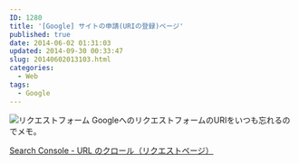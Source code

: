 ```yaml
---
ID: 1280
title: '[Google] サイトの申請(URIの登録)ページ'
published: true
date: 2014-06-02 01:31:03
updated: 2014-09-30 00:33:47
slug: 20140602013103.html
categories:
  - Web
tags:
  - Google
---
```

<img src="[cfview name='img_1']" class="img-thumbnail" alt="リクエストフォーム">
GoogleへのリクエストフォームのURIをいつも忘れるのでメモ。

<a href="https://www.google.com/webmasters/tools/submit-url?hl=ja">Search Console - URL のクロール（リクエストページ）</a>